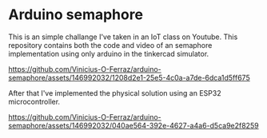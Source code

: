 ﻿# Arduino semaphore

This is an simple challange I've taken in an IoT class on Youtube. This repository contains both the code and video of an semaphore implementation using only arduino in the tinkercad simulator.

https://github.com/Vinicius-O-Ferraz/arduino-semaphore/assets/146992032/1208d2e1-25e5-4c0a-a7de-6dca1d5ff675

After that I've implemented the physical solution using an ESP32 microcontroller.

https://github.com/Vinicius-O-Ferraz/arduino-semaphore/assets/146992032/040ae564-392e-4627-a4a6-d5ca9e2f8259

